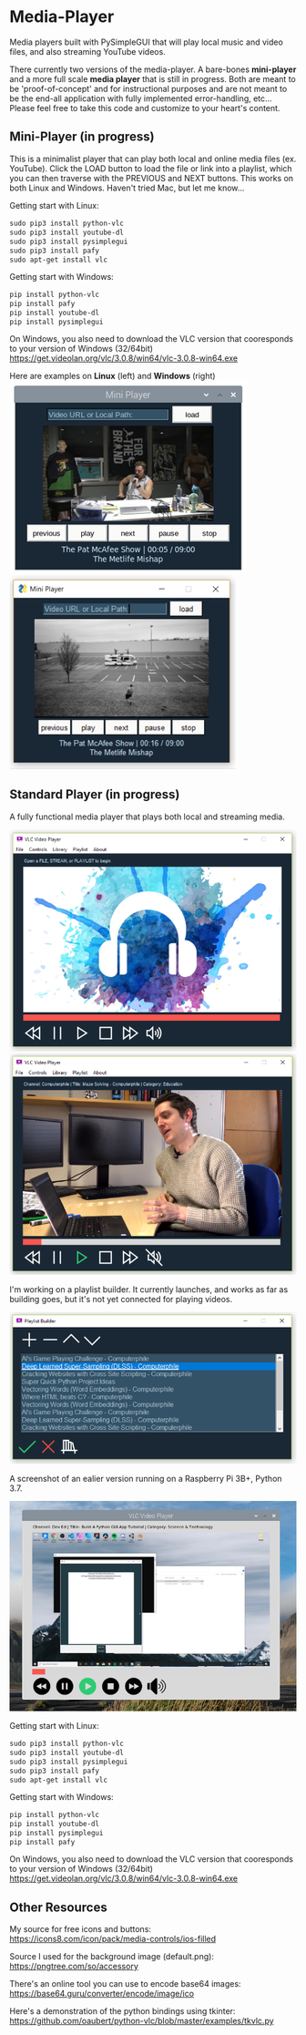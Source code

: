 # Media-Player  
Media players built with PySimpleGUI that will play local music and video files, and also streaming YouTube videos.  

There currently two versions of the media-player. A bare-bones **mini-player** and a more full scale **media player** that is still in progress. Both are meant to be 'proof-of-concept' and for instructional purposes and are not meant to be the end-all application with fully implemented error-handling, etc... Please feel free to take this code and customize to your heart's content.  


## Mini-Player (in progress)
This is a minimalist player that can play both local and online media files (ex. YouTube). Click the LOAD button to load the file or link into a playlist, which you can then traverse with the PREVIOUS and NEXT buttons. This works on both Linux and Windows. Haven't tried Mac, but let me know...  

Getting start with Linux:  
```
sudo pip3 install python-vlc
sudo pip3 install youtube-dl
sudo pip3 install pysimplegui
sudo pip3 install pafy
sudo apt-get install vlc
```

Getting start with Windows:
```
pip install python-vlc
pip install pafy
pip install youtube-dl
pip install pysimplegui
```

On Windows, you also need to download the VLC version that cooresponds to your version of Windows (32/64bit)  
https://get.videolan.org/vlc/3.0.8/win64/vlc-3.0.8-win64.exe  


Here are examples on **Linux** (left) and **Windows** (right)   
![](images/examples/mini_player4.PNG) ![](images/examples/mini_player3.PNG)


## Standard Player (in progress)
A fully functional media player that plays both local and streaming media.  

![](images/examples/example11.PNG)  
![](images/examples/example12.PNG) 

I'm working on a playlist builder. It currently launches, and works as far as building goes, but it's not yet connected for playing videos.  

![](images/examples/example13.PNG) 

A screenshot of an ealier version running on a Raspberry Pi 3B+, Python 3.7.  

![](images/examples/example10_rpi_buster.PNG)


Getting start with Linux:  
```
sudo pip3 install python-vlc
sudo pip3 install youtube-dl
sudo pip3 install pysimplegui
sudo pip3 install pafy
sudo apt-get install vlc
```

Getting start with Windows:
```
pip install python-vlc
pip install youtube-dl
pip install pysimplegui
pip install pafy
```

On Windows, you also need to download the VLC version that cooresponds to your version of Windows (32/64bit)  
https://get.videolan.org/vlc/3.0.8/win64/vlc-3.0.8-win64.exe  

## Other Resources  

My source for free icons and buttons:   
https://icons8.com/icon/pack/media-controls/ios-filled

Source I used for the background image (default.png):  
https://pngtree.com/so/accessory

There's an online tool you can use to encode base64 images:  
https://base64.guru/converter/encode/image/ico  

Here's a demonstration of the python bindings using tkinter:  
https://github.com/oaubert/python-vlc/blob/master/examples/tkvlc.py
